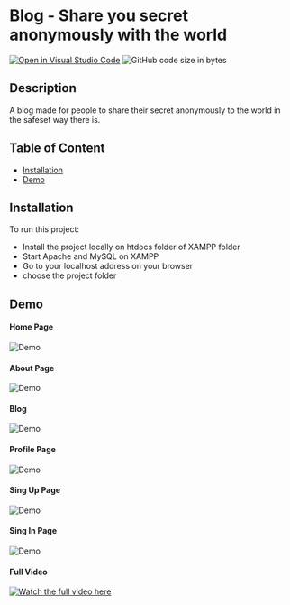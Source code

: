 # Blog - Share you secret anonymously with the world
[![Open in Visual Studio Code](https://open.vscode.dev/badges/open-in-vscode.svg)](https://open.vscode.dev/HexaC/-PHPAndBootstrapWithMySQL-project)
![GitHub code size in bytes](https://img.shields.io/github/languages/code-size/HexaC/-reactAndNodejsWithMongoDB-project)

## Description
A blog made for people to share their secret anonymously to the world in the safeset way there is.

## Table of Content
- [Installation](#Installation)
- [Demo](#Demo)

## Installation
To run this project: 
- Install the project locally on htdocs folder of XAMPP folder 
- Start Apache and MySQL on XAMPP
- Go to your localhost address on your browser
- choose the project folder

## Demo

#### Home Page
![Demo](https://media.giphy.com/media/cMBSR1v9qhAkulvNla/giphy.gif)

#### About Page
![Demo](https://media.giphy.com/media/vEfJjgAAsYPk2eekek/giphy.gif)

#### Blog
![Demo](https://media.giphy.com/media/oKnFsGgnFs4S0Xes0q/giphy.gif)

#### Profile Page
![Demo](https://media.giphy.com/media/LuR8dSUKJ1eGd02AQK/giphy.gif)

#### Sing Up Page
![Demo](https://media.giphy.com/media/mRJEHWBFQ0B5Jowl2j/giphy.gif)

#### Sing In Page
![Demo](https://media.giphy.com/media/IvAE2w0sb9Nvo8gVum/giphy.gif)

#### Full Video
[![Watch the full video here](https://youtu.be/eClz88QL1D4)](https://youtu.be/eClz88QL1D4)
